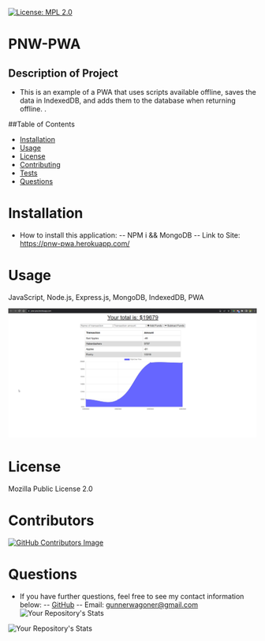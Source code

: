 [![License: MPL 2.0](https://img.shields.io/badge/License-MPL_2.0-brightgreen.svg)](https://opensource.org/licenses/MPL-2.0)

# PNW-PWA

## Description of Project

- This is an example of a PWA that uses scripts available offline, saves the data in IndexedDB, and adds them to the database when returning offline. .

##Table of Contents

- [Installation](#Installation)
- [Usage](#Usage)
- [License](#License)
- [Contributing](#Contributing)
- [Tests](#Tests)
- [Questions](#Questions)

# Installation

- How to install this application:
  -- NPM i && MongoDB
  -- Link to Site: https://pnw-pwa.herokuapp.com/ 

# Usage

JavaScript, Node.js, Express.js, MongoDB, IndexedDB, PWA

![Screenshot of the Application](/public/assets/screenshot.png)

# License

Mozilla Public License 2.0

# Contributors

[![GitHub Contributors Image](https://contrib.rocks/image?repo=GunnySensei/PNW-PWA)](https://github.com/GunnySensei/PNW-PWA)

# Questions

- If you have further questions, feel free to see my contact information below:
  -- [GitHub](https://github.com/GunnySensei)
  -- Email: gunnerwagoner@gmail.com
  ![Your Repository's Stats](https://github-readme-stats.vercel.app/api/top-langs/?username=GunnySensei&theme=blue-green)

![Your Repository's Stats](https://github-readme-stats.vercel.app/api?username=GunnySensei&show_icons=true)
